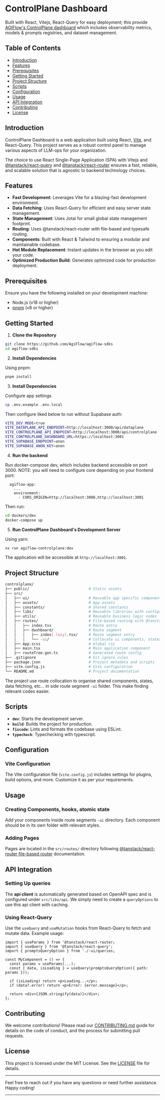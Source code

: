 # ControlPlane Dashboard 

Built with React, Vitejs, React-Query for easy deployment; this provide [AGIFlow's ControlPlane dashboard](https://app.agiflow.io) which includes observability metrics, models & prompts registries, and dataset management.  

## Table of Contents

- [Introduction](#introduction)
- [Features](#features)
- [Prerequisites](#prerequisites)
- [Getting Started](#getting-started)
- [Project Structure](#project-structure)
- [Scripts](#scripts)
- [Configuration](#configuration)
- [Usage](#usage)
- [API Integration](#api-integration)
- [Contributing](#contributing)
- [License](#license)

## Introduction

ControlPlane Dashboard is a web application built using React, [Vite](https://vitejs.dev/guide/), and React-Query. This project serves as a robust control panel to manage various aspects of LLM-ops for your organization. 

The choice to use React Single-Page Application (SPA) with Vitejs and [@tanstack/react-query](https://tanstack.com/query/latest/docs/framework/react/overview) and [@tanstack/react-router](https://tanstack.com/router/latest/docs/framework/react/installation) ensures a fast, reliable, and scalable solution that is agnostic to backend technology choices.

## Features

- **Fast Development**: Leverages Vite for a blazing-fast development environment.
- **Data Fetching**: Uses React-Query for efficient and easy server state management.
- **State Management**: Uses Jotai for small global state management footprint.
- **Routing**: Uses @tanstack/react-router with file-based and typesafe routing.
- **Components**: Built with React & Tailwind to ensuring a modular and maintainable codebase.
- **Hot Module Replacement**: Instant updates in the browser as you edit your code.
- **Optimized Production Build**: Generates optimized code for production deployment.

## Prerequisites

Ensure you have the following installed on your development machine:

- Node.js (v18 or higher)
- [pnpm](https://pnpm.io/installation) (v8 or higher)

## Getting Started

1. **Clone the Repository**

```bash
git clone https://github.com/AgiFlow/agiflow-sdks
cd agiflow-sdks
```

2. **Install Dependencies**

Using pnpm:
```bash
pnpm install
```

3. **Install Dependencies**

Configure app settings

```bash
cp .env.example .env.local
```

Then configure liked below to run without Supabase auth:  

``` sh
VITE_DEV_MODE=true
VITE_DATAPLANE_API_ENDPOINT=http://localhost:3000/api/dataplane
VITE_CONTROLPLANE_API_ENDPOINT=http://localhost:3000/api/controlplane
VITE_CONTROLPLANE_DASHBOARD_URL=https://localhost:3001
VITE_SUPABASE_ENDPOINT=anon
VITE_SUPABASE_ANON_KEY=anon
```

4. **Run the backend**

Run docker-compose dev, which includes backend accessible on port 3000.
NOTE: you will need to configure core depending on your frontend port:   

```docker
  agiflow-app:
    ...
    environment:
      - CORS_ORIGIN=http://localhost:3000,http://localhost:3001
```
Then run:

```bash
cd dockers/dev
docker-compose up
```

5. **Run ControlPlane Dashboard's Development Server**

Using yarn:
```bash
nx run agiflow-controlplane:dev
```

The application will be accessible at `http://localhost:3001`.

## Project Structure

```bash
controlplane/
├── public/                           # Static assets
├── src/
│   ├── ui/                           # Reusable app specific components
│   ├── assets/                       # App assets
│   ├── constants/                    # Shared constants
│   ├── libs/                         # Reusable libraries with configs
│   ├── utils/                        # Reusable business logic codes
│   ├── routes/                       # File-based routing with @tanstack/react-router
│   │   ├── index.tsx                 # Route entry
│   │   ├── dashboard/                # Route segment
│   │   │   ├── index[.lazy].tsx/     # Route segment entry
│   │   │   └── -ui/                  # Collocate ui components, states, logic 
│   ├── App.scss                      # Global css
│   ├── main.tsx                      # Main application component
│   ├── routeTree.gen.ts              # Generated route config
├── .gitignore                        # Git ignore rules
├── package.json                      # Project metadata and scripts
├── vite.config.js                    # Vite configuration
└── README.md                         # Project documentation
```

The project use route collocation to organise shared components, states, data fetching, etc... in side route segment `-ui` folder. This make finding relevant codes easier.

## Scripts

- **`dev`**: Starts the development server.
- **`build`**: Builds the project for production.
- **`fixcode`**: Lints and formats the codebase using ESLint.
- **`typecheck`**: Typechecking with typescript.

## Configuration

### Vite Configuration

The Vite configuration file (`vite.config.js`) includes settings for plugins, build options, and more. Customize it as per your requirements.

## Usage

### Creating Components, hooks, atomic state

Add your components inside route segments `-ui` directory. Each component should be in its own folder with relevant styles.

### Adding Pages

Pages are located in the `src/routes/` directory following [@tanstack/react-router file-based router](https://tanstack.com/router/latest/docs/framework/react/guide/file-based-routing) documentation.

## API Integration

### Setting Up queries

The **api client** is automatically generated based on OpenAPI spec and is configured under `src/libs/api`. We simply need to create a `queryOptions` to use this api client with caching.  

### Using React-Query

Use the `useQuery` and `useMutation` hooks from React-Query to fetch and mutate data. Example usage:

```tsx
import { useParams } from '@tanstack/react-router;
import { useQuery } from '@tanstack/react-query';
import { promptsQueryOption } from './-ui/queries;

const MyComponent = () => {
  const params = useParams(...);
  const { data, isLoading } = useQuery(promptsQueryOption({ path: params }));

  if (isLoading) return <p>Loading...</p>;
  if (data?.error) return <p>Error: {error.message}</p>;

  return <div>{JSON.stringify(data)}</div>;
};
```

## Contributing

We welcome contributions! Please read our [CONTRIBUTING.md](../../CONTRIBUTING.md) guide for details on the code of conduct, and the process for submitting pull requests.

## License

This project is licensed under the MIT License. See the [LICENSE](LICENSE) file for details.

---

Feel free to reach out if you have any questions or need further assistance. Happy coding!

---
